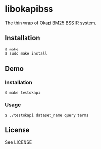 # libokapibss

The thin wrap of Okapi BM25 BSS IR system.

## Installation

    $ make
    $ sudo make install

## Demo
### Installation

    $ make testokapi

### Usage

    $ ./testokapi dataset_name query terms

## License

See LICENSE

